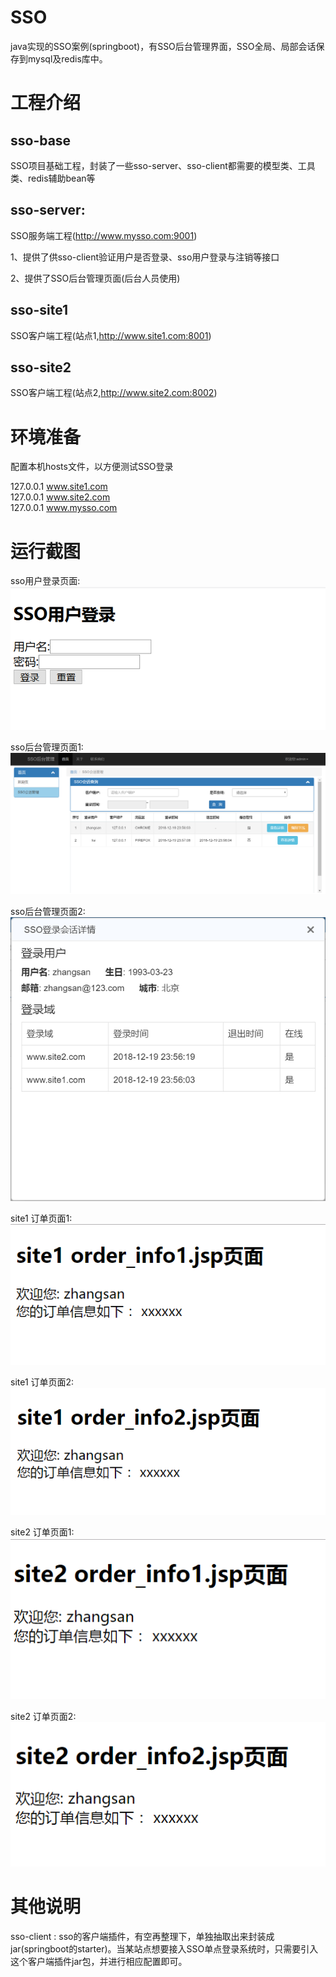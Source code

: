 # SSO
java实现的SSO案例(springboot)，有SSO后台管理界面，SSO全局、局部会话保存到mysql及redis库中。



# 工程介绍

##  sso-base  

 SSO项目基础工程，封装了一些sso-server、sso-client都需要的模型类、工具类、redis辅助bean等

## sso-server:

 SSO服务端工程(http://www.mysso.com:9001) 

1、提供了供sso-client验证用户是否登录、sso用户登录与注销等接口

2、提供了SSO后台管理页面(后台人员使用)

## sso-site1

 SSO客户端工程(站点1,http://www.site1.com:8001)

## sso-site2

 SSO客户端工程(站点2,http://www.site2.com:8002)



# 环境准备

配置本机hosts文件，以方便测试SSO登录

127.0.0.1  www.site1.com  
127.0.0.1  www.site2.com  
127.0.0.1  www.mysso.com  

# 运行截图

sso用户登录页面:
![Image text](https://raw.githubusercontent.com/jellyflu/pub_resouces/master/SSO/ssoLogin.png)

sso后台管理页面1:
![Image text](https://raw.githubusercontent.com/jellyflu/pub_resouces/master/SSO/ssoAdmin-1.png)

sso后台管理页面2:
![Image text](https://raw.githubusercontent.com/jellyflu/pub_resouces/master/SSO/ssoAdmin-2.png)


site1 订单页面1:
![Image text](https://raw.githubusercontent.com/jellyflu/pub_resouces/master/SSO/1.png)


site1 订单页面2: 
![Image text](https://raw.githubusercontent.com/jellyflu/pub_resouces/master/SSO/2.png)


site2 订单页面1:
![Image text](https://raw.githubusercontent.com/jellyflu/pub_resouces/master/SSO/3.png)


site2 订单页面2:
![Image text](https://raw.githubusercontent.com/jellyflu/pub_resouces/master/SSO/4.png) 

#  其他说明

sso-client :  sso的客户端插件，有空再整理下，单独抽取出来封装成jar(springboot的starter)。当某站点想要接入SSO单点登录系统时，只需要引入这个客户端插件jar包，并进行相应配置即可。